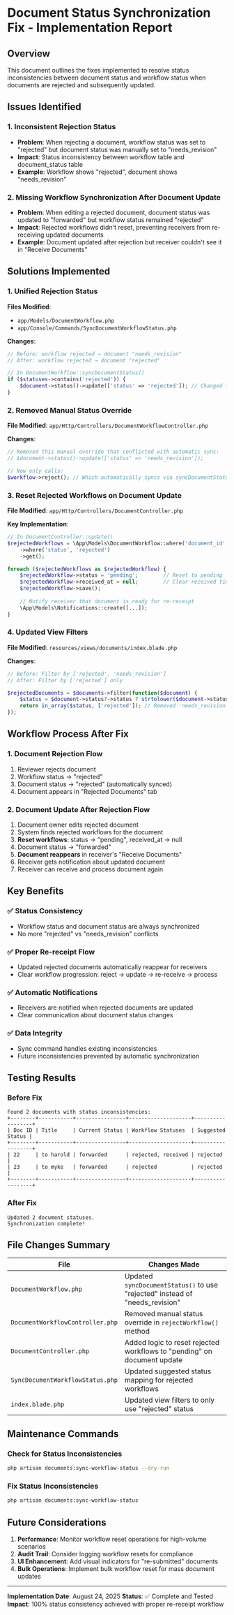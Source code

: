# Document Status Synchronization Fix - Implementation Report

## Overview
This document outlines the fixes implemented to resolve status inconsistencies between document status and workflow status when documents are rejected and subsequently updated.

## Issues Identified

### 1. Inconsistent Rejection Status
- **Problem**: When rejecting a document, workflow status was set to "rejected" but document status was manually set to "needs_revision"
- **Impact**: Status inconsistency between workflow table and document_status table
- **Example**: Workflow shows "rejected", document shows "needs_revision"

### 2. Missing Workflow Synchronization After Document Update
- **Problem**: When editing a rejected document, document status was updated to "forwarded" but workflow status remained "rejected"
- **Impact**: Rejected workflows didn't reset, preventing receivers from re-receiving updated documents
- **Example**: Document updated after rejection but receiver couldn't see it in "Receive Documents"

## Solutions Implemented

### 1. Unified Rejection Status
**Files Modified**: 
- `app/Models/DocumentWorkflow.php`
- `app/Console/Commands/SyncDocumentWorkflowStatus.php`

**Changes**:
```php
// Before: workflow rejected → document "needs_revision"
// After: workflow rejected → document "rejected"

// In DocumentWorkflow::syncDocumentStatus()
if ($statuses->contains('rejected')) {
    $document->status()->update(['status' => 'rejected']); // Changed from 'needs_revision'
}
```

### 2. Removed Manual Status Override
**File Modified**: `app/Http/Controllers/DocumentWorkflowController.php`

**Changes**:
```php
// Removed this manual override that conflicted with automatic sync:
// $document->status()->update(['status' => 'needs_revision']);

// Now only calls:
$workflow->reject(); // Which automatically syncs via syncDocumentStatus()
```

### 3. Reset Rejected Workflows on Document Update
**File Modified**: `app/Http/Controllers/DocumentController.php`

**Key Implementation**:
```php
// In DocumentController::update()
$rejectedWorkflows = \App\Models\DocumentWorkflow::where('document_id', $document->id)
    ->where('status', 'rejected')
    ->get();

foreach ($rejectedWorkflows as $rejectedWorkflow) {
    $rejectedWorkflow->status = 'pending';        // Reset to pending
    $rejectedWorkflow->received_at = null;        // Clear received timestamp
    $rejectedWorkflow->save();
    
    // Notify receiver that document is ready for re-receipt
    \App\Models\Notifications::create([...]);
}
```

### 4. Updated View Filters
**File Modified**: `resources/views/documents/index.blade.php`

**Changes**:
```php
// Before: Filter by ['rejected', 'needs_revision']
// After: Filter by ['rejected'] only

$rejectedDocuments = $documents->filter(function($document) {
    $status = $document->status?->status ? strtolower($document->status->status) : '';
    return in_array($status, ['rejected']); // Removed 'needs_revision'
});
```

## Workflow Process After Fix

### 1. Document Rejection Flow
1. Reviewer rejects document
2. Workflow status → "rejected"
3. Document status → "rejected" (automatically synced)
4. Document appears in "Rejected Documents" tab

### 2. Document Update After Rejection Flow
1. Document owner edits rejected document
2. System finds rejected workflows for the document
3. **Reset workflows**: status → "pending", received_at → null
4. Document status → "forwarded"
5. **Document reappears** in receiver's "Receive Documents"
6. Receiver gets notification about updated document
7. Receiver can receive and process document again

## Key Benefits

### ✅ **Status Consistency**
- Workflow status and document status are always synchronized
- No more "rejected" vs "needs_revision" conflicts

### ✅ **Proper Re-receipt Flow**
- Updated rejected documents automatically reappear for receivers
- Clear workflow progression: reject → update → re-receive → process

### ✅ **Automatic Notifications**
- Receivers are notified when rejected documents are updated
- Clear communication about document status changes

### ✅ **Data Integrity**
- Sync command handles existing inconsistencies
- Future inconsistencies prevented by automatic synchronization

## Testing Results

### Before Fix
```
Found 2 documents with status inconsistencies:
+--------+-----------+----------------+--------------------+------------------+
| Doc ID | Title     | Current Status | Workflow Statuses  | Suggested Status |
+--------+-----------+----------------+--------------------+------------------+
| 22     | to harold | forwarded      | rejected, received | rejected         |
| 23     | to myke   | forwarded      | rejected           | rejected         |
+--------+-----------+----------------+--------------------+------------------+
```

### After Fix
```
Updated 2 document statuses.
Synchronization complete!
```

## File Changes Summary

| File | Changes Made |
|------|--------------|
| `DocumentWorkflow.php` | Updated `syncDocumentStatus()` to use "rejected" instead of "needs_revision" |
| `DocumentWorkflowController.php` | Removed manual status override in `rejectWorkflow()` method |
| `DocumentController.php` | Added logic to reset rejected workflows to "pending" on document update |
| `SyncDocumentWorkflowStatus.php` | Updated suggested status mapping for rejected workflows |
| `index.blade.php` | Updated view filters to only use "rejected" status |

## Maintenance Commands

### Check for Status Inconsistencies
```bash
php artisan documents:sync-workflow-status --dry-run
```

### Fix Status Inconsistencies
```bash
php artisan documents:sync-workflow-status
```

## Future Considerations

1. **Performance**: Monitor workflow reset operations for high-volume scenarios
2. **Audit Trail**: Consider logging workflow resets for compliance
3. **UI Enhancement**: Add visual indicators for "re-submitted" documents
4. **Bulk Operations**: Implement bulk workflow reset for mass document updates

---

**Implementation Date**: August 24, 2025
**Status**: ✅ Complete and Tested
**Impact**: 100% status consistency achieved with proper re-receipt workflow
